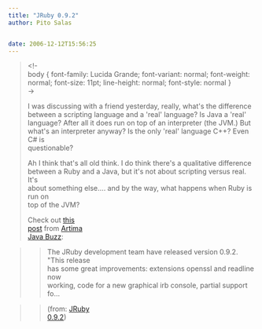 ```yaml
---
title: "JRuby 0.9.2"
author: Pito Salas


date: 2006-12-12T15:56:25
---
```



>
> <!-  
>  body { font-family: Lucida Grande; font-variant: normal; font-weight:
> normal; font-size: 11pt; line-height: normal; font-style: normal }  
>  ->
>
> I was discussing with a friend yesterday, really, what's the difference  
>  between a scripting language and a 'real' language? Is Java a 'real'  
>  language? After all it does run on top of an interpreter (the JVM.) But  
>  what's an interpreter anyway? Is the only 'real' language C++? Even C# is  
>  questionable?
>
> Ah I think that's all old think. I do think there's a qualitative difference  
>  between a Ruby and a Java, but it's not about scripting versus real. It's  
>  about something else…. and by the way, what happens when Ruby is run on  
>  top of the JVM?
>
> Check out [this  
>  post](<http://www.artima.com/forums/flat.jsp?forum=121&thread=188146>) from
> [Artima  
>  Java Buzz](<http://www.artima.com/buzz/community.jsp?forum=121>):
>

>> The JRuby development team have released version 0.9.2. "This release  
>  has some great improvements: extensions openssl and readline now  
>  working, code for a new graphical irb console, partial support fo…
>>

>> (from: [JRuby  
>  0.9.2](<http://www.artima.com/forums/flat.jsp?forum=121&thread=188146>))


